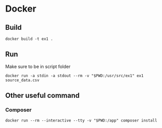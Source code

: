 # Docker

## Build

```
docker build -t ex1 .
```

## Run

Make sure to be in script folder

```
docker run -a stdin -a stdout --rm -v "$PWD:/usr/src/ex1" ex1  source_data.csv
```

## Other useful command

### Composer

```
docker run --rm --interactive --tty -v "$PWD:/app" composer install
```